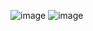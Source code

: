 ![image](https://github.com/user-attachments/assets/b5d6af96-3bf7-4260-8f1d-72524246730d)
![image](https://github.com/user-attachments/assets/5c334f1f-a114-45a0-b9db-94032db06a2e)
